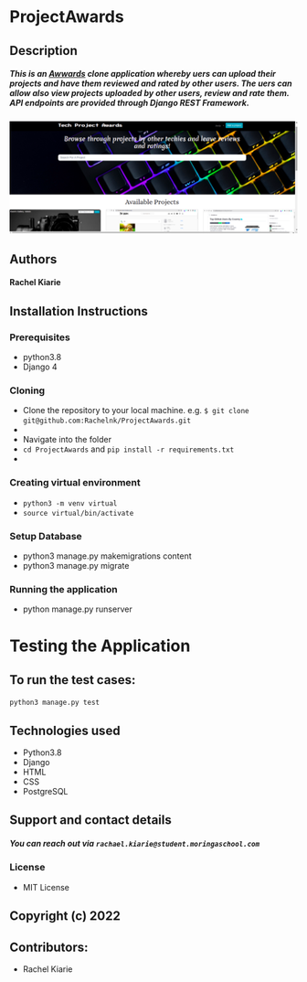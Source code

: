# ProjectAwards

## Description
##### This is an [Awwards](https://www.awwwards.com/) clone application whereby uers can upload their projects and have them reviewed and rated by other users. The uers can allow also view projects uploaded by other users, review and rate them. API endpoints are provided through Django REST Framework.

![landing page screenshot](https://github.com/Rachelnk/ProjectAwards/blob/main/Screenshots/index.png)

## Authors
#### Rachel Kiarie


## Installation Instructions
### Prerequisites
* python3.8
* Django 4

### Cloning

* Clone the repository to your local machine. e.g. 
`$ git clone git@github.com:Rachelnk/ProjectAwards.git`
*
* Navigate into the folder
* `cd ProjectAwards` and `pip install -r requirements.txt`
* 
### Creating virtual environment
* `python3 -m venv virtual`
* `source virtual/bin/activate`

### Setup Database
* python3 manage.py makemigrations content
* python3 manage.py migrate

### Running the application
* python manage.py runserver

# Testing the Application
## To run the test cases:
`python3 manage.py test`


## Technologies used
* Python3.8
* Django
* HTML
* CSS
* PostgreSQL

## Support and contact details
##### You can reach out via `rachael.kiarie@student.moringaschool.com` 
 ### License
 * MIT License
 ## Copyright (c) 2022
 
 ## Contributors:
 * Rachel Kiarie

